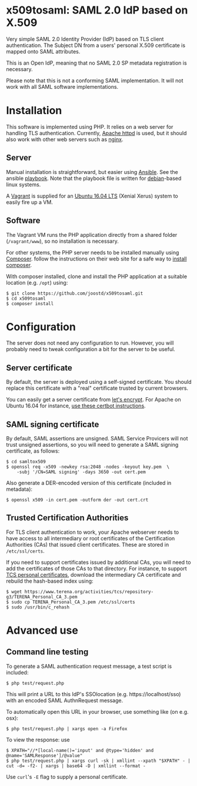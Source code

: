 # x509tosaml: SAML 2.0 IdP based on X.509

Very simple SAML 2.0 Identity Provider (IdP) based on TLS client authentication.  The Subject DN from a users' personal X.509 certificate is mapped onto SAML attributes.

This is an Open IdP, meaning that no SAML 2.0 SP metadata registration is necessary. 

Please note that this is not a conforming SAML implementation. It will not work with all SAML software implementations.


# Installation

This software is implemented using PHP. It relies on a web server for handling TLS authentication. Currently, [Apache httpd](https://httpd.apache.org) is used, but it should also work with other web servers such as [nginx](http://nginx.org).

## Server

Manual installation is straightforward, but easier using [Ansible](https://www.ansible.com). See the ansible [playbook](/ansible/playbook.yml). Note that the playbook file is written for [debian](https://www.debian.org)-based linux systems.

A [Vagrant](https://www.vagrantup.com) is supplied for an [Ubuntu 16.04 LTS](http://releases.ubuntu.com/16.04/) (Xenial Xerus) system to easily fire up a VM.

## Software

The Vagrant VM runs the PHP application directly from a shared folder (`/vagrant/www`), so no installation is necessary.

For other systems, the PHP server needs to be installed manually using [Composer](https://getcomposer.org). follow the instructions on their web site for a safe way to [install composer](https://getcomposer.org/download/).

With composer installed, clone and install the PHP application at a suitable location (e.g. `/opt`) using:

	$ git clone https://github.com/joostd/x509tosaml.git
	$ cd x509tosaml
	$ composer install
	
# Configuration

The server does not need any configuration to run. However, you will probably need to tweak configuration a bit for the server to be useful.

## Server certificate

By default, the server is deployed using a self-signed certificate. You should replace this certificate with a "real" certificate trusted by current browsers.

You can easily get a server certificate from [let's encrypt](https://letsencrypt.org). For Apache on Ubuntu 16.04 for instance, [use these certbot instructions](https://certbot.eff.org/#ubuntuxenial-apache).

## SAML signing certificate

By default, SAML assertions are unsigned. SAML Service Provicers will not trust unsigned assertions, so you will need to generate a SAML signing certificate, as follows:

	$ cd samltox509
	$ openssl req -x509 -newkey rsa:2048 -nodes -keyout key.pem  \
		-subj '/CN=SAML signing' -days 3650 -out cert.pem
	
Also generate a DER-encoded version of this certificate (included in metadata):

	$ openssl x509 -in cert.pem -outform der -out cert.crt
	
## Trusted Certification Authorities

For TLS client authentication to work, your Apache webserver needs to have access to all intermediary or root certificates of the Certification Authorities (CAs) that issued client certificates. These are stored in `/etc/ssl/certs`.

If you need to support certificates issued by additional CAs, you will need to add the certificates of those CAs to that directory. For instance, to support [TCS personal certificates](https://www.terena.org/activities/tcs/repository/), download the intermediary CA certificate and rebuild the hash-based index using:

	$ wget https://www.terena.org/activities/tcs/repository-g3/TERENA_Personal_CA_3.pem
	$ sudo cp TERENA_Personal_CA_3.pem /etc/ssl/certs
	$ sudo /usr/bin/c_rehash

  
# Advanced use

## Command line testing

To generate a SAML authentication request message, a test script is included:

	$ php test/request.php
	
This will print a URL to this IdP's SSOlocation (e.g. https://localhost/sso) with an encoded SAML AuthnRequest message.

To automatically open this URL in your browser, use something like (on e.g. osx):

	$ php test/request.php | xargs open -a Firefox

To view the response: use

	$ XPATH="//*[local-name()='input' and @type='hidden' and @name='SAMLResponse']/@value"
	$ php test/request.php | xargs curl -sk | xmllint --xpath "$XPATH" - | cut -d= -f2- | xargs | base64 -D | xmllint --format -

Use `curl`'s `-E` flag to supply a personal certificate.